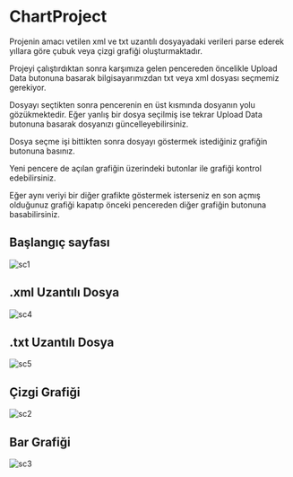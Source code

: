 # ChartProject
Projenin amacı vetilen xml ve txt uzantılı dosyayadaki verileri parse ederek yıllara göre çubuk veya çizgi grafiği oluşturmaktadır.

Projeyi çalıştırdıktan sonra karşımıza gelen pencereden öncelikle Upload Data butonuna basarak
bilgisayarımızdan txt veya xml dosyası seçmemiz gerekiyor.

Dosyayı seçtikten sonra pencerenin en üst kısmında dosyanın yolu gözükmektedir. Eğer yanlış bir dosya seçilmiş ise tekrar Upload Data
butonuna basarak dosyanızı güncelleyebilirsiniz.

Dosya seçme işi bittikten sonra dosyayı göstermek istediğiniz grafiğin butonuna basınız.

Yeni pencere de açılan grafiğin üzerindeki butonlar ile grafiği kontrol edebilirsiniz.

Eğer aynı veriyi bir diğer grafikte göstermek isterseniz en son açmış olduğunuz grafiği kapatıp önceki pencereden diğer grafiğin butonuna basabilirsiniz.


## Başlangıç sayfası
![sc1](https://user-images.githubusercontent.com/73312086/194390633-7fb1169f-132b-4f97-a388-7c67c28d7d84.JPG)

## .xml Uzantılı Dosya
![sc4](https://user-images.githubusercontent.com/73312086/194390662-bc2aff9a-3319-47e0-a6ca-88872ded0384.JPG)

## .txt Uzantılı Dosya
![sc5](https://user-images.githubusercontent.com/73312086/194390671-471ed060-8861-4c3e-83d1-fa8e576f8dff.JPG)

## Çizgi Grafiği
![sc2](https://user-images.githubusercontent.com/73312086/194390643-d59129dc-5443-42dd-a11a-48df89771d65.JPG)

## Bar Grafiği
![sc3](https://user-images.githubusercontent.com/73312086/194390650-cf039d8e-aa40-4b7d-9f3c-85b6ecd3e3d0.JPG)

